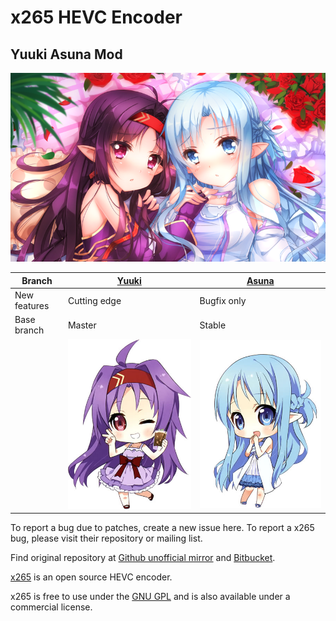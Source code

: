 # x265 HEVC Encoder

## Yuuki Asuna Mod

![](yande.re-211430.png)

|  Branch             |[Yuuki](https://github.com/msg7086/x265-Yuuki-Asuna/tree/Yuuki)|[Asuna](https://github.com/msg7086/x265-Yuuki-Asuna/tree/Asuna)|
|---------------------|-------------------|-------------------|
|  New features       | Cutting edge      | Bugfix only       |
|  Base branch        | Master            | Stable            |
|                     | ![](Yuuki.jpg)    | ![](Asuna.jpg)    |

To report a bug due to patches, create a new issue here. To report a x265 bug, please visit their repository or mailing list.

Find original repository at [Github unofficial mirror](https://github.com/msg7086/x265) and [Bitbucket](https://bitbucket.org/multicoreware/x265/).

[x265](https://www.videolan.org/developers/x265.html>) is an open source HEVC encoder.

x265 is free to use under the [GNU GPL](https://www.gnu.org/licenses/gpl-2.0.html) and is also available under a commercial license.

